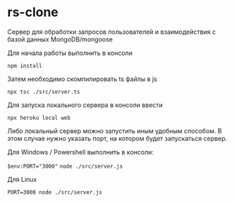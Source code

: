 # rs-clone

Сервер для обработки запросов пользователей и взаимодействия с базой данных MongoDB/mongoose

Для начала работы выполнить в консоли

`npm install`

Затем необходимо скомпилировать ts файлы в js 

`npx tsc ./src/server.ts`

Для запуска локального сервера в консоли ввести

`npx heroku local web` 

Либо локальный сервер можно запустить иным удобным способом. В этом случае нужно указать порт, на котором будет запускаться сервер. 

Для Windows / Powershell выполнить в консоли:

`$env:PORT="3000"`
`node ./src/server.js`

Для Linux

`PORT=3000 node ./src/server.js`